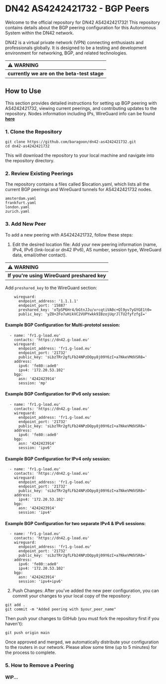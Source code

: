 # DN42 AS4242421732 - BGP Peers
Welcome to the official repository for DN42 AS4242421732! This repository contains details about the BGP peering configuration for this Autonomous System within the DN42 network.

DN42 is a virtual private network (VPN) connecting enthusiasts and professionals globally. It is designed to be a testing and development environment for networking, BGP, and related technologies.

|:warning: WARNING|
|:-|
|**currently we are on the beta-test stage**|

## How to Use

This section provides detailed instructions for setting up BGP peering with AS4242421732, viewing current peerings, and contributing updates to the repository.
Nodes information including IPs, WireGuard info can be found [**here**](https://as215887.net/dn42)
### 1. Clone the Repository
```
git clone https://github.com/baragoon/dn42-as4242421732.git
cd dn42-as4242421732
```
This will download the repository to your local machine and navigate into the repository directory.
### 2. Review Existing Peerings
The repository contains a files called $location.yaml, which lists all the current BGP peerings and WireGuard tunnels for AS4242421732 nodes.
```
amsterdam.yaml
frankfurt.yaml
london.yaml
zurich.yaml
```
### 3. Add New Peer
To add a new peering with AS4242421732, follow these steps:
1. Edit the desired location file: Add your new peering information (name, IPv4, IPv6 (link-local or dn42 IPv6), AS number, session type, WireGuard data, email/other contact).

|:warning: WARNING|
|:-|
|**If you're using WireGuard preshared key**|

Add ```preshared_key``` to the WireGuard section:
```
    wireguard:
      endpoint_address: '1.1.1.1'
      endpoint_port: '15887'
      preshared_key: 'oTpSP6Hr4/bGtnJJu/xrcqtiVA0c+Ql9yv7yGYGE1t0=
      public_key: 'yZO+2Fo7uHikVC2VUPYwkk9IBzojUqrJlTU2fyfzfgI='
```

#### Example BGP Configuration for Multi-prototol session:
```
  - name: 'fr1.g-load.eu'
    contacts: 'https://dn42.g-load.eu'
    wireguard:
      endpoint_address: 'fr1.g-load.eu'
      endpoint_port: '21732'
      public_key: 'sLbzTRr2gfLFb24NPzDOpy8j09Y6zI+a7NkeVMdVSR8='
    address:
      ipv6: 'fe80::ade0'
      ipv4: '172.20.53.102'
    bgp:
      asn: '4242423914'
      session: 'mp'
```
#### Example BGP Configuration for IPv6 only session:
```
  - name: 'fr1.g-load.eu'
    contacts: 'https://dn42.g-load.eu'
    wireguard:
      endpoint_address: 'fr1.g-load.eu'
      endpoint_port: '21732'
      public_key: 'sLbzTRr2gfLFb24NPzDOpy8j09Y6zI+a7NkeVMdVSR8='
    address:
      ipv6: 'fe80::ade0'
    bgp:
      asn: '4242423914'
      session: 'ipv6'
```
#### Example BGP Configuration for IPv4 only session:
```
  - name: 'fr1.g-load.eu'
    contacts: 'https://dn42.g-load.eu'
    wireguard:
      endpoint_address: 'fr1.g-load.eu'
      endpoint_port: '21732'
      public_key: 'sLbzTRr2gfLFb24NPzDOpy8j09Y6zI+a7NkeVMdVSR8='
    address:
      ipv4: '172.20.53.102'
    bgp:
      asn: '4242423914'
      session: 'ipv4'
```
#### Example BGP Configuration for two separate IPv4 & IPv6 sessions:
```
  - name: 'fr1.g-load.eu'
    contacts: 'https://dn42.g-load.eu'
    wireguard:
      endpoint_address: 'fr1.g-load.eu'
      endpoint_port: '21732'
      public_key: 'sLbzTRr2gfLFb24NPzDOpy8j09Y6zI+a7NkeVMdVSR8='
    address:
      ipv6: 'fe80::ade0'
      ipv4: '172.20.53.102'
    bgp:
      asn: '4242423914'
      session: 'ipv4+ipv6'
```

2. Push Changes: After you've added the new peer configuration, you can commit your changes to your local copy of the repository:
```
git add .
git commit -m "Added peering with $your_peer_name"
```
Then push your changes to GitHub (you must fork the repository first if you haven't):
```
git push origin main
```
Once approved and merged, we automatically distribute your configuration to the routers in our network. Please allow some time (up to 5 minutes) for the process to complete.
### 5. How to Remove a Peering
#### WIP...

